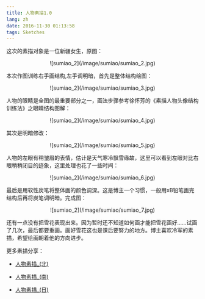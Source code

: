 ```yaml
---
title: 人物素描1.0
lang: zh
date: 2016-11-30 01:13:58
tags: Sketches
---
```


这次的素描对象是一位新疆女生，原图：
<center>![sumiao_2](/image/sumiao/sumiao_2.jpg)</center>

本次作图训练右手画结构,左手调明暗，首先是整体结构绘图：
<center>![sumiao_2](/image/sumiao/sumiao_3.jpg)</center>

人物的眼睛是全图的最重要部分之一，画法步骤参考徐怀芳的《素描人物头像结构训练法》之眼睛结构图解：
<center>![sumiao_2](/image/sumiao/sumiao_4.jpg)</center>

其次是明暗修改：
<center>![sumiao_2](/image/sumiao/sumiao_5.jpg)</center>

人物的左眼有稍皱眉的表情，估计是天气寒冷飘雪缘故，这里可以看到左眼对比右眼稍稍闭目的迹象，这里处理也花了一些时间：
<center>![sumiao_2](/image/sumiao/sumiao_6.jpg)</center>

最后是用软性炭笔将整体画的颜色调深。这是博主一个习惯，一般用xB铅笔画完结构后再将炭笔调明暗。完成图：
<center>![sumiao_2](/image/sumiao/sumiao_7.jpg)</center>

还有一点没有把雪花表现出来。因为暂时还不知道如何画才能把雪花画好……试画了几次，最后都要重画。画好雪花这也是课后要努力的地方。博主喜欢冷军的素描，希望绘画朝着他的方向进步。


更多素描分享：

- [人物素描_(北)](https://www.hjt.so/?p=324&lang=zh "Title") 

- [人物素描_(南)](https://www.hjt.so/?p=2752&lang=zh "Title") 

- [人物素描_(日)](https://www.hjt.so/?p=3111&lang=zh "Title") 